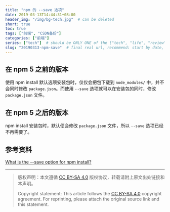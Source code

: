 ```yaml
---
title: "npm 的 --save 选项"
date: 2019-03-13T14:44:31+08:00
header_img: "/img/bg-tech.jpg"  # can be deleted
short: true
toc: true
tags: ["前端", "CSDN备份"]
categories: ["前端"]
series: ["tech"]  # should be ONLY ONE of the ["tech", "life", "review"]
slug: "20190313-npm-save"  # final real url, recommend: start by date, follow lower case words with hyphen splitter. E.g., `20230316-text-title`
---
```


## 在 npm 5 之前的版本

使用 npm install 默认选项安装包时，仅仅会把包下载到 `node_modules/` 中，并不会同时修改 `package.json`。而使用 `--save` 选项就可以在安装包的同时，修改 `package.json` 文件。

## 在 npm 5 之后的版本

npm install 安装包时，默认便会修改 `package.json` 文件，所以 `--save` 选项已经不再需要了。

## 参考资料

[What is the --save option for npm install?](https://stackoverflow.com/questions/19578796/what-is-the-save-option-for-npm-install)


---

> 版权声明：本文遵循 [CC BY-SA 4.0](https://creativecommons.org/licenses/by-sa/4.0/deed.zh) 版权协议，转载请附上原文出处链接和本声明。
>
> Copyright statement: This article follows the [CC BY-SA 4.0](https://creativecommons.org/licenses/by-sa/4.0/deed.en) copyright agreement. For reprinting, please attach the original source link and this statement.
